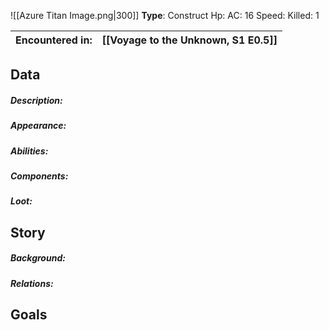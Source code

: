 ![[Azure Titan Image.png|300]]
**Type**: Construct
Hp:
AC: 16
Speed: 
Killed: 1

| Encountered in: | [[Voyage to the Unknown, S1 E0.5]] |
| :-------------- | :--------------------------------- |
## Data
##### Description:

##### Appearance: 

##### Abilities:

##### Components:
##### Loot:
## Story

##### Background: 

##### Relations: 

## Goals
